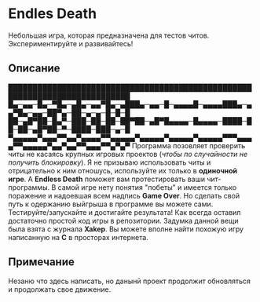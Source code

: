 # Endles Death
Небольшая игра, которая предназначена для тестов читов. Экспериментируйте и развивайтесь!
## Описание
███████████████████████████████████████████████████████████████████████████
█▄─▄▄─█▄─▀█▄─▄█▄─▄▄▀█▄─▄███▄─▄▄─█─▄▄▄▄█─▄▄▄▄███▄─▄▄▀█▄─▄▄─██▀▄─██─▄─▄─█─█─█
██─▄█▀██─█▄▀─███─██─██─██▀██─▄█▀█▄▄▄▄─█▄▄▄▄─████─██─██─▄█▀██─▀─████─███─▄─█
▀▄▄▄▄▄▀▄▄▄▀▀▄▄▀▄▄▄▄▀▀▄▄▄▄▄▀▄▄▄▄▄▀▄▄▄▄▄▀▄▄▄▄▄▀▀▀▄▄▄▄▀▀▄▄▄▄▄▀▄▄▀▄▄▀▀▄▄▄▀▀▄▀▄▀
Программа позовляет проверить читы не касаясь крупных игровых проектов (_чтобы по случайности не получить блокировку_). Я не призываю использовать читы и отрицательно к ним отношусь, используйте их только в **одиночной игре**. А **Endless Death** поможет вам протестировать ваши чит-программы. В самой игре нету понятия "побеты" и имеется только поражение и надоевшая всем надпись **Game Over**. Но сделать свой путь к одержанию выйгрыша в программе вы можете сами. Тестируйте/запускайте и достигайте результата! Как всегда оставил достаточно простой код игры в репозитории. Задумка данной вещи была взята с журнала **Xakep**. Вы можете вполне найти похожую игру написанную на **C** в просторах интернета.
## Примечание
Незаню что здесь написать, но данынй проект продолжит обновляться и продолжать свое движение.
